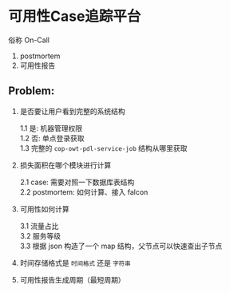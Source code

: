 # 可用性Case追踪平台  

俗称 On-Call  

1. postmortem  
2. 可用性报告  

## Problem:

1. 是否要让用户看到完整的系统结构

    1.1 是: 机器管理权限  
    1.2 否: 单点登录获取  
    1.3 完整的 `cop-owt-pdl-service-job` 结构从哪里获取  

2. 损失面积在哪个模块进行计算

    2.1 case: 需要对照一下数据库表结构  
    2.2 postmortem: 如何计算、接入 falcon

3. 可用性如何计算

    3.1 流量占比  
    3.2 服务等级  
    3.3 根据 json 构造了一个 map 结构，父节点可以快速查出子节点

4. 时间存储格式是 `时间格式` 还是 `字符串`

5. 可用性报告生成周期（最短周期）

